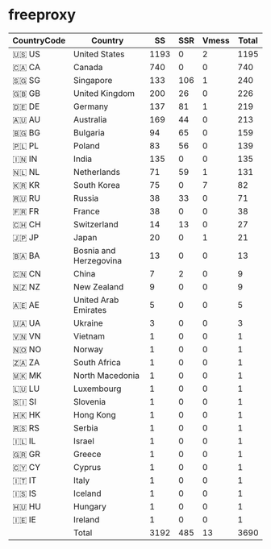 # freeproxy

|CountryCode|Country|SS|SSR|Vmess|Total|
|  ----  | ----  |  ----  | ----  |  ----  | ----  |
|🇺🇸 US|United States|1193|0|2|1195|
|🇨🇦 CA|Canada|740|0|0|740|
|🇸🇬 SG|Singapore|133|106|1|240|
|🇬🇧 GB|United Kingdom|200|26|0|226|
|🇩🇪 DE|Germany|137|81|1|219|
|🇦🇺 AU|Australia|169|44|0|213|
|🇧🇬 BG|Bulgaria|94|65|0|159|
|🇵🇱 PL|Poland|83|56|0|139|
|🇮🇳 IN|India|135|0|0|135|
|🇳🇱 NL|Netherlands|71|59|1|131|
|🇰🇷 KR|South Korea|75|0|7|82|
|🇷🇺 RU|Russia|38|33|0|71|
|🇫🇷 FR|France|38|0|0|38|
|🇨🇭 CH|Switzerland|14|13|0|27|
|🇯🇵 JP|Japan|20|0|1|21|
|🇧🇦 BA|Bosnia and Herzegovina|13|0|0|13|
|🇨🇳 CN|China|7|2|0|9|
|🇳🇿 NZ|New Zealand|9|0|0|9|
|🇦🇪 AE|United Arab Emirates|5|0|0|5|
|🇺🇦 UA|Ukraine|3|0|0|3|
|🇻🇳 VN|Vietnam|1|0|0|1|
|🇳🇴 NO|Norway|1|0|0|1|
|🇿🇦 ZA|South Africa|1|0|0|1|
|🇲🇰 MK|North Macedonia|1|0|0|1|
|🇱🇺 LU|Luxembourg|1|0|0|1|
|🇸🇮 SI|Slovenia|1|0|0|1|
|🇭🇰 HK|Hong Kong|1|0|0|1|
|🇷🇸 RS|Serbia|1|0|0|1|
|🇮🇱 IL|Israel|1|0|0|1|
|🇬🇷 GR|Greece|1|0|0|1|
|🇨🇾 CY|Cyprus|1|0|0|1|
|🇮🇹 IT|Italy|1|0|0|1|
|🇮🇸 IS|Iceland|1|0|0|1|
|🇭🇺 HU|Hungary|1|0|0|1|
|🇮🇪 IE|Ireland|1|0|0|1|
||Total|3192|485|13|3690|
